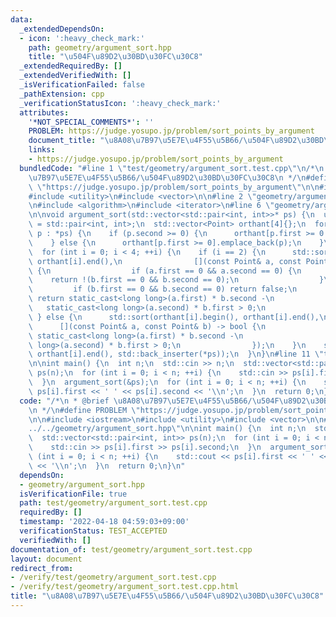 ```yaml
---
data:
  _extendedDependsOn:
  - icon: ':heavy_check_mark:'
    path: geometry/argument_sort.hpp
    title: "\u504F\u89D2\u30BD\u30FC\u30C8"
  _extendedRequiredBy: []
  _extendedVerifiedWith: []
  _isVerificationFailed: false
  _pathExtension: cpp
  _verificationStatusIcon: ':heavy_check_mark:'
  attributes:
    '*NOT_SPECIAL_COMMENTS*': ''
    PROBLEM: https://judge.yosupo.jp/problem/sort_points_by_argument
    document_title: "\u8A08\u7B97\u5E7E\u4F55\u5B66/\u504F\u89D2\u30BD\u30FC\u30C8"
    links:
    - https://judge.yosupo.jp/problem/sort_points_by_argument
  bundledCode: "#line 1 \"test/geometry/argument_sort.test.cpp\"\n/*\n * @brief \u8A08\
    \u7B97\u5E7E\u4F55\u5B66/\u504F\u89D2\u30BD\u30FC\u30C8\n */\n#define PROBLEM\
    \ \"https://judge.yosupo.jp/problem/sort_points_by_argument\"\n\n#include <iostream>\n\
    #include <utility>\n#include <vector>\n\n#line 2 \"geometry/argument_sort.hpp\"\
    \n#include <algorithm>\n#include <iterator>\n#line 6 \"geometry/argument_sort.hpp\"\
    \n\nvoid argument_sort(std::vector<std::pair<int, int>>* ps) {\n  using Point\
    \ = std::pair<int, int>;\n  std::vector<Point> orthant[4]{};\n  for (const Point&\
    \ p : *ps) {\n    if (p.second >= 0) {\n      orthant[p.first >= 0 ? 2 : 3].emplace_back(p);\n\
    \    } else {\n      orthant[p.first >= 0].emplace_back(p);\n    }\n  }\n  ps->clear();\n\
    \  for (int i = 0; i < 4; ++i) {\n    if (i == 2) {\n      std::sort(orthant[i].begin(),\
    \ orthant[i].end(),\n                [](const Point& a, const Point& b) -> bool\
    \ {\n                  if (a.first == 0 && a.second == 0) {\n                \
    \    return !(b.first == 0 && b.second == 0);\n                  }\n         \
    \         if (b.first == 0 && b.second == 0) return false;\n                 \
    \ return static_cast<long long>(a.first) * b.second -\n                      \
    \   static_cast<long long>(a.second) * b.first > 0;\n                });\n   \
    \ } else {\n      std::sort(orthant[i].begin(), orthant[i].end(),\n          \
    \      [](const Point& a, const Point& b) -> bool {\n                  return\
    \ static_cast<long long>(a.first) * b.second -\n                         static_cast<long\
    \ long>(a.second) * b.first > 0;\n                });\n    }\n    std::copy(orthant[i].begin(),\
    \ orthant[i].end(), std::back_inserter(*ps));\n  }\n}\n#line 11 \"test/geometry/argument_sort.test.cpp\"\
    \n\nint main() {\n  int n;\n  std::cin >> n;\n  std::vector<std::pair<int, int>>\
    \ ps(n);\n  for (int i = 0; i < n; ++i) {\n    std::cin >> ps[i].first >> ps[i].second;\n\
    \  }\n  argument_sort(&ps);\n  for (int i = 0; i < n; ++i) {\n    std::cout <<\
    \ ps[i].first << ' ' << ps[i].second << '\\n';\n  }\n  return 0;\n}\n"
  code: "/*\n * @brief \u8A08\u7B97\u5E7E\u4F55\u5B66/\u504F\u89D2\u30BD\u30FC\u30C8\
    \n */\n#define PROBLEM \"https://judge.yosupo.jp/problem/sort_points_by_argument\"\
    \n\n#include <iostream>\n#include <utility>\n#include <vector>\n\n#include \"\
    ../../geometry/argument_sort.hpp\"\n\nint main() {\n  int n;\n  std::cin >> n;\n\
    \  std::vector<std::pair<int, int>> ps(n);\n  for (int i = 0; i < n; ++i) {\n\
    \    std::cin >> ps[i].first >> ps[i].second;\n  }\n  argument_sort(&ps);\n  for\
    \ (int i = 0; i < n; ++i) {\n    std::cout << ps[i].first << ' ' << ps[i].second\
    \ << '\\n';\n  }\n  return 0;\n}\n"
  dependsOn:
  - geometry/argument_sort.hpp
  isVerificationFile: true
  path: test/geometry/argument_sort.test.cpp
  requiredBy: []
  timestamp: '2022-04-18 04:59:03+09:00'
  verificationStatus: TEST_ACCEPTED
  verifiedWith: []
documentation_of: test/geometry/argument_sort.test.cpp
layout: document
redirect_from:
- /verify/test/geometry/argument_sort.test.cpp
- /verify/test/geometry/argument_sort.test.cpp.html
title: "\u8A08\u7B97\u5E7E\u4F55\u5B66/\u504F\u89D2\u30BD\u30FC\u30C8"
---
```

